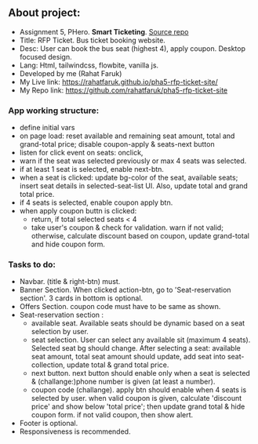## About project:
 - Assignment 5, PHero. **Smart Ticketing**.  [Source repo](https://github.com/ProgrammingHero1/B9A5-smart-ticketing)
 - Title: RFP Ticket. Bus ticket booking website. 
 - Desc: User can book the bus seat (highest 4), apply coupon. Desktop focused design. 
 - Lang: Html, tailwindcss, flowbite, vanilla js.
 - Developed by me (Rahat Faruk)
 - My Live link: https://rahatfaruk.github.io/pha5-rfp-ticket-site/ 
 - My Repo link: https://github.com/rahatfaruk/pha5-rfp-ticket-site 

### App working structure:
 - define initial vars
 - on page load: reset available and remaining seat amount, total and grand-total price; disable coupon-apply & seats-next button
 - listen for click event on seats: onclick, 
  - warn if the seat was selected previously or max 4 seats was selected. 
  - if at least 1 seat is selected, enable next-btn. 
  - when a seat is clicked: update bg-color of the seat, available seats; insert seat details in selected-seat-list UI. Also, update total and grand total price.
  - if 4 seats is selected, enable coupon apply btn.
  - when apply coupon buttn is clicked:
    - return, if total selected seats < 4 
    - take user's coupon & check for validation. warn if not valid; otherwise, calculate discount based on coupon, update grand-total and hide coupon form.


### Tasks to do:
  - Navbar. (title & right-btn) must.
  - Banner Section. When clicked action-btn, go to 'Seat-reservation section'. 3 cards in bottom is optional. 
  - Offers Section. coupon code must have to be same as shown.
  - Seat-reservation section : 
    - available seat. Available seats should be dynamic based on a seat selection by user.
    - seat selection. User can select any available sit (maximum 4 seats). Selected seat bg should change. After selecting a seat: available seat amount, total seat amount should update, add seat into seat-collection, update total & grand total price.
    - next button. next button should enable only when a seat is selected &  (challange:)phone number is given (at least a number).
    - coupon code (challange). apply btn should enable when 4 seats is selected by user. when valid coupon is given, calculate 'discount price' and show below 'total price'; then update grand total & hide coupon form. if not valid coupon, then show alert.
  - Footer is optional.
  - Responsiveness is recommended.